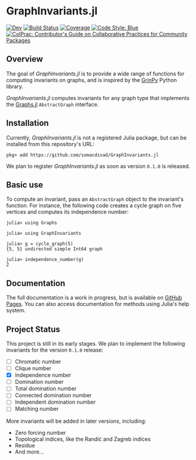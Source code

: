 # GraphInvariants.jl

<!-- [![Stable](https://img.shields.io/badge/docs-stable-blue.svg)](https://somacdivad.github.io/GraphInvariants.jl/stable/) -->
[![Dev](https://img.shields.io/badge/docs-dev-blue.svg)](https://somacdivad.github.io/GraphInvariants.jl/dev/)
[![Build Status](https://github.com/somacdivad/GraphInvariants.jl/actions/workflows/CI.yml/badge.svg?branch=main)](https://github.com/somacdivad/GraphInvariants.jl/actions/workflows/CI.yml?query=branch%3Amain)
[![Coverage](https://codecov.io/gh/somacdivad/GraphInvariants.jl/branch/main/graph/badge.svg)](https://codecov.io/gh/somacdivad/GraphInvariants.jl)
[![Code Style: Blue](https://img.shields.io/badge/code%20style-blue-4495d1.svg)](https://github.com/invenia/BlueStyle)
[![ColPrac: Contributor's Guide on Collaborative Practices for Community Packages](https://img.shields.io/badge/ColPrac-Contributor's%20Guide-blueviolet)](https://github.com/SciML/ColPrac)
<!-- [![PkgEval](https://JuliaCI.github.io/NanosoldierReports/pkgeval_badges/G/GraphInvariants.svg)](https://JuliaCI.github.io/NanosoldierReports/pkgeval_badges/report.html) -->

## Overview

The goal of *GraphInvariants.jl* is to provide a wide range of functions for computing invariants on graphs, and is inspired by the [GrinPy](https://github.com/somacdivad/grinpy) Python library.

*GraphInvariants.jl* computes invariants for any graph type that implements the [Graphs.jl](https://github.com/JuliaGraphs/Graphs.jl) `AbstractGraph` interface.

## Installation

Currently, *GraphInvariants.jl* is not a registered Julia package, but can be installed from this repository's URL:

```julia-repl
pkg> add https://github.com/somacdivad/GraphInvariants.jl
```

We plan to register *GraphInvariants.jl* as soon as version `0.1.0` is released.

## Basic use

To compute an invariant, pass an `AbstractGraph` object to the invariant's function. For instance, the following code creates a cycle graph on five vertices and computes its independence number:

```julia-repl
julia> using Graphs

julia> using GraphInvariants

julia> g = cycle_graph(5)
{5, 5} undirected simple Int64 graph

julia> independence_number(g)
2
```

## Documentation

The full documentation is a work in progress, but is available on [GitHub Pages](https://somacdivad.github.io/GraphInvariants.jl/). You can also access documentation for methods using Julia's help system.

## Project Status

This project is still in its early stages. We plan to implement the following invariants for the version `0.1.0` release:

- [ ] Chromatic number
- [ ] Clique number
- [x] Independence number
- [ ] Domination number
- [ ] Total domination number
- [ ] Connected domination number
- [ ] Independent domination number
- [ ] Matching number

More invariants will be added in later versions, including:

- Zero forcing number
- Topological indices, like the Randić and Zagreb indices
- Residue
- And more...
  